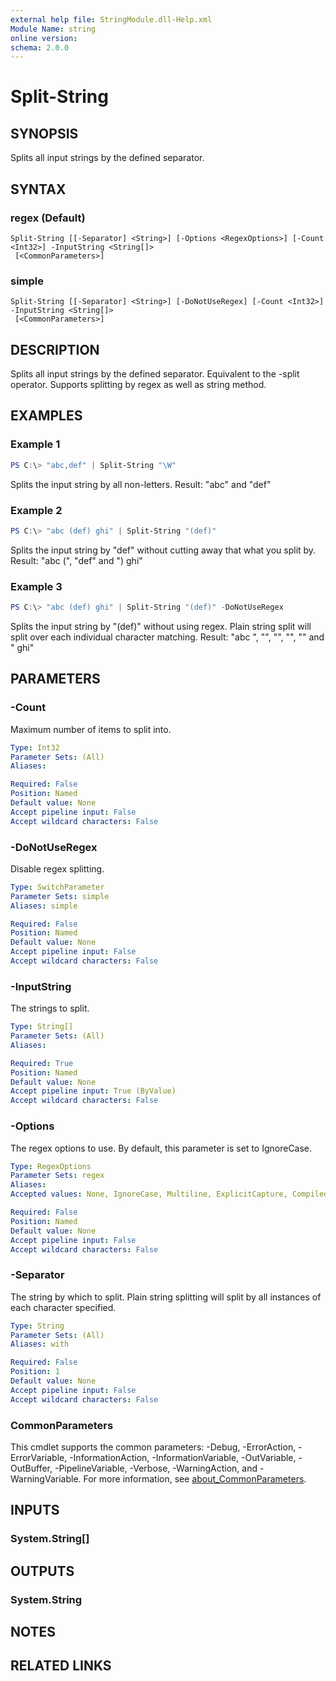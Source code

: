 ```yaml
---
external help file: StringModule.dll-Help.xml
Module Name: string
online version:
schema: 2.0.0
---
```


# Split-String

## SYNOPSIS
Splits all input strings by the defined separator.

## SYNTAX

### regex (Default)
```
Split-String [[-Separator] <String>] [-Options <RegexOptions>] [-Count <Int32>] -InputString <String[]>
 [<CommonParameters>]
```

### simple
```
Split-String [[-Separator] <String>] [-DoNotUseRegex] [-Count <Int32>] -InputString <String[]>
 [<CommonParameters>]
```

## DESCRIPTION
Splits all input strings by the defined separator.
Equivalent to the -split operator.
Supports splitting by regex as well as string method.

## EXAMPLES

### Example 1
```powershell
PS C:\> "abc,def" | Split-String "\W"
```

Splits the input string by all non-letters.
Result: "abc" and "def"

### Example 2
```powershell
PS C:\> "abc (def) ghi" | Split-String "(def)"
```

Splits the input string by "def" without cutting away that what you split by.
Result: "abc (", "def" and ") ghi"

### Example 3
```powershell
PS C:\> "abc (def) ghi" | Split-String "(def)" -DoNotUseRegex
```

Splits the input string by "(def)" without using regex.
Plain string split will split over each individual character matching.
Result: "abc ", "", "", "", "" and " ghi"

## PARAMETERS

### -Count
Maximum number of items to split into.

```yaml
Type: Int32
Parameter Sets: (All)
Aliases:

Required: False
Position: Named
Default value: None
Accept pipeline input: False
Accept wildcard characters: False
```

### -DoNotUseRegex
Disable regex splitting.

```yaml
Type: SwitchParameter
Parameter Sets: simple
Aliases: simple

Required: False
Position: Named
Default value: None
Accept pipeline input: False
Accept wildcard characters: False
```

### -InputString
The strings to split.

```yaml
Type: String[]
Parameter Sets: (All)
Aliases:

Required: True
Position: Named
Default value: None
Accept pipeline input: True (ByValue)
Accept wildcard characters: False
```

### -Options
The regex options to use.
By default, this parameter is set to IgnoreCase.

```yaml
Type: RegexOptions
Parameter Sets: regex
Aliases:
Accepted values: None, IgnoreCase, Multiline, ExplicitCapture, Compiled, Singleline, IgnorePatternWhitespace, RightToLeft, ECMAScript, CultureInvariant

Required: False
Position: Named
Default value: None
Accept pipeline input: False
Accept wildcard characters: False
```

### -Separator
The string by which to split.
Plain string splitting will split by all instances of each character specified.

```yaml
Type: String
Parameter Sets: (All)
Aliases: with

Required: False
Position: 1
Default value: None
Accept pipeline input: False
Accept wildcard characters: False
```

### CommonParameters
This cmdlet supports the common parameters: -Debug, -ErrorAction, -ErrorVariable, -InformationAction, -InformationVariable, -OutVariable, -OutBuffer, -PipelineVariable, -Verbose, -WarningAction, and -WarningVariable. For more information, see [about_CommonParameters](http://go.microsoft.com/fwlink/?LinkID=113216).

## INPUTS

### System.String[]

## OUTPUTS

### System.String

## NOTES

## RELATED LINKS
